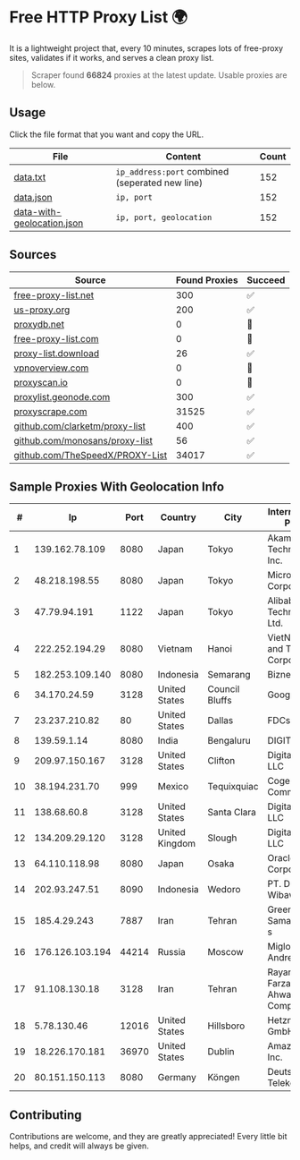 
# Free HTTP Proxy List 🌍

It is a lightweight project that, every 10 minutes, scrapes lots of free-proxy sites, validates if it works, and serves a clean proxy list.


> Scraper found **66824** proxies at the latest update. Usable proxies are below.

## Usage

Click the file format that you want and copy the URL.


|File|Content|Count|
|----|-------|-----|
|[data.txt](https://raw.githubusercontent.com/themiralay/Proxy-List-World/master/data.txt)|`ip_address:port` combined (seperated new line)|152|
|[data.json](https://raw.githubusercontent.com/themiralay/Proxy-List-World/master/data.json)|`ip, port`|152|
|[data-with-geolocation.json](https://raw.githubusercontent.com/themiralay/Proxy-List-World/master/data-with-geolocation.json)|`ip, port, geolocation`|152|

## Sources

|Source|Found Proxies|Succeed|
|------|-------------|-------|
|[free-proxy-list.net](https://free-proxy-list.net)|300|✅|
|[us-proxy.org](https://www.us-proxy.org)|200|✅|
|[proxydb.net](http://proxydb.net)|0|🚫|
|[free-proxy-list.com](https://free-proxy-list.com/?page=&port=&type%5B%5D=http&type%5B%5D=https&up_time=0&search=Search)|0|🚫|
|[proxy-list.download](https://www.proxy-list.download/HTTP)|26|✅|
|[vpnoverview.com](https://vpnoverview.com/privacy/anonymous-browsing/free-proxy-servers)|0|🚫|
|[proxyscan.io](https://www.proxyscan.io)|0|🚫|
|[proxylist.geonode.com](https://proxylist.geonode.com/api/proxy-list?limit=300&page=1&sort_by=lastChecked&sort_type=desc&protocols=http,https)|300|✅|
|[proxyscrape.com](https://api.proxyscrape.com/v2/?request=displayproxies&protocol=http&timeout=10000&country=all&ssl=all&anonymity=all)|31525|✅|
|[github.com/clarketm/proxy-list](https://raw.githubusercontent.com/clarketm/proxy-list/master/proxy-list-raw.txt)|400|✅|
|[github.com/monosans/proxy-list](https://raw.githubusercontent.com/monosans/proxy-list/main/proxies/http.txt)|56|✅|
|[github.com/TheSpeedX/PROXY-List](https://raw.githubusercontent.com/TheSpeedX/PROXY-List/master/http.txt)|34017|✅|


## Sample Proxies With Geolocation Info

|#|Ip|Port|Country|City|Internet Service Provider|
|-|--|----|-------|----|-------------------------|
|1|139.162.78.109|8080|Japan|Tokyo|Akamai Technologies, Inc.|
|2|48.218.198.55|8080|Japan|Tokyo|Microsoft Corporation|
|3|47.79.94.191|1122|Japan|Tokyo|Alibaba (US) Technology Co., Ltd.|
|4|222.252.194.29|8080|Vietnam|Hanoi|VietNam Post and Telecom Corporation|
|5|182.253.109.140|8080|Indonesia|Semarang|Biznet Metronet|
|6|34.170.24.59|3128|United States|Council Bluffs|Google LLC|
|7|23.237.210.82|80|United States|Dallas|FDCservers.net|
|8|139.59.1.14|8080|India|Bengaluru|DIGITALOCEAN|
|9|209.97.150.167|3128|United States|Clifton|DigitalOcean, LLC|
|10|38.194.231.70|999|Mexico|Tequixquiac|Cogent Communications|
|11|138.68.60.8|3128|United States|Santa Clara|DigitalOcean, LLC|
|12|134.209.29.120|3128|United Kingdom|Slough|DigitalOcean, LLC|
|13|64.110.118.98|8080|Japan|Osaka|Oracle Corporation|
|14|202.93.247.51|8090|Indonesia|Wedoro|PT. Dutakom Wibawa Putra|
|15|185.4.29.243|7887|Iran|Tehran|Green Web Samaneh Novin' s|
|16|176.126.103.194|44214|Russia|Moscow|Miglovets Egor Andreevich|
|17|91.108.130.18|3128|Iran|Tehran|Rayaneh Gostar Farzanegan Ahwaz Company LTD.|
|18|5.78.130.46|12016|United States|Hillsboro|Hetzner Online GmbH|
|19|18.226.170.181|36970|United States|Dublin|Amazon.com, Inc.|
|20|80.151.150.113|8080|Germany|Köngen|Deutsche Telekom AG|



## Contributing

Contributions are welcome, and they are greatly appreciated! Every
little bit helps, and credit will always be given.

